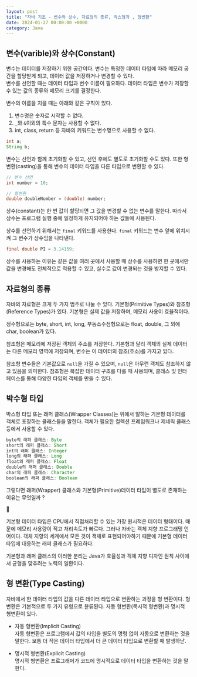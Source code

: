 ```yaml
---
layout: post
title: "자바 기초 - 변수와 상수, 자료형의 종류, 박스형과 , 형변환"
date: 2024-01-27 00:00:00 +0000
category: Java
---
```


## 변수(varible)와 상수(Constant)

변수는 데이터를 저장하기 위한 공간이다. 변수는 특정한 데이터 타입에 따라 메모리 공간을 할당받게 되고, 데이터 값을 저장하거나 변경할 수 있다.  
변수를 선언할 때는 데이터 타입과 변수 이름이 필요하다. 데이터 타입은 변수가 저장할 수 있는 값의 종류와 메모리 크기를 결정한다.

변수의 이름을 지을 때는 아래와 같은 규칙이 있다.

1. 변수명은 숫자로 시작할 수 없다.
2. `_`와 `&`이외의 특수 문자는 사용할 수 없다.
3. int, class, return 등 자바의 키워드는 변수명으로 사용할 수 없다.

```java
int a;
String b;
```

변수는 선언과 함께 초기화할 수 있고, 선언 후에도 별도로 초기화할 수도 있다. 또한 형변환(casting)을 통해 변수의 데이터 타입을 다른 타입으로 변환할 수 있다.

```java
// 변수 선언
int number = 10;

// 형변환
double doubleNumber = (double) number;
```

상수(constant)는 한 번 값이 할당되면 그 값을 변경할 수 없는 변수를 말한다. 따라서 상수는 프로그램 실행 중에 일정하게 유지되어야 하는 값들에 사용된다.

상수를 선언하기 위해서는 `final` 키워드를 사용한다. `final` 키워드는 변수 앞에 위치시켜 그 변수가 상수임을 나타낸다.

```java
final double PI = 3.14159;
```

상수를 사용하는 이유는 같은 값을 여러 곳에서 사용할 때 상수를 사용하면 한 곳에서만 값을 변경해도 전체적으로 적용할 수 있고, 실수로 값이 변경되는 것을 방지할 수 있다.

## 자료형의 종류

자바의 자료형은 크게 두 가지 범주로 나눌 수 있다. 기본형(Primitive Types)와 참조형(Reference Types)가 있다. 기본형은 실제 값을 저장하며, 메모리 사용이 효율적이다.   

정수형으로는 byte, short, int, long, 부동소수점형으로는 float, double, 그 외에 char, boolean가 있다. 

참조형은 메모리에 저장된 객체의 주소를 저장한다. 기본형과 달리 객체의 실제 데이터는 다른 메모리 영역에 저장되며, 변수는 이 데이터의 참조(주소)를 가지고 있다.  

참조형 변수들은 기본값으로 `null`을 가질 수 있으며, `null`은 아무런 객체도 참조하지 않고 있음을 의미한다. 참조형은 복잡한 데이터 구조를 다룰 때 사용되며, 클래스 및 인터페이스를 통해 다양한 타입의 객체를 만들 수 있다.  

## 박수형 타입

박스형 타입 또는 래퍼 클래스(Wrapper Classes)는 위에서 말하는 기본형 데이터를 객체로 포장하는 클래스들을 말한다. 객체가 필요한 컬렉션 프레임워크나 제네릭 클래스 등에서 사용할 수 있다. 

```java
byte의 래퍼 클래스: Byte
short의 래퍼 클래스: Short
int의 래퍼 클래스: Integer
long의 래퍼 클래스: Long
float의 래퍼 클래스: Float
double의 래퍼 클래스: Double
char의 래퍼 클래스: Character
boolean의 래퍼 클래스: Boolean
```

그렇다면 래퍼(Wrapper) 클래스와 기본형(Primitive)데이터 타입이 별도로 존재하는 이유는 무엇일까 ?

<aside>
<span class="icon">🥕</span> 
<div class="content">
    <p>기본형 데이터 타입은 CPU에서 직접처리할 수 있는 가장 원시적은 데이터 형태이다. 때문에 메모리 사용량이 적고 처리속도가 빠르다. 그러나 자바는 객체 지향 프로그래밍 언어이다. 객체 지향의 세계에서 모든 것이 객체로 표현되어야하기 때문에 기본형 데이터 타입에 대응하는 래퍼 클래스가 필요하다.</p>
    <p>기본형과 래퍼 클래스의 이러한 분리는 Java가 효율성과 객체 지향 디자인 원칙 사이에서 균형을 맞추려는 노력의 일환이다.</p>
</div>
</aside>

## 형 변환(Type Casting)  

자바에서 한 데이터 타입의 값을 다른 데이터 타입으로 변환하는 과정을 형 변환이다. 형변환은 기본적으로 두 가지 유형으로 뷴류된다. 자동 형변환(묵시적 형변환)과 명시적 형변환이 있다. 

* 자동 형변환(Implicit Casting)  
자동 형변환은 프로그램에서 값의 타입을 별도의 명령 없이 자동으로 변환하는 것을 말한다. 보통 더 작은 데이터 타입에서 더 큰 데이터 타입으로 변환할 때 발생하낟. 

* 명시적 형변환(Explicit Casting)  
명시적 형변환은 프로그래머가 코드에 명시적으로 데이터 타입을 변환하는 것을 말한다.   

